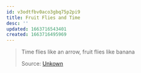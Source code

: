 ```yaml
---
id: v3odtfbv0aco3gbq75p2pi9
title: Fruit Flies and Time
desc: ''
updated: 1663716543401
created: 1663716495969
---
```


> Time flies like an arrow, fruit flies like banana 
>
> Source: [Unkown](https://en.wikipedia.org/wiki/Time_flies_like_an_arrow;_fruit_flies_like_a_banana)